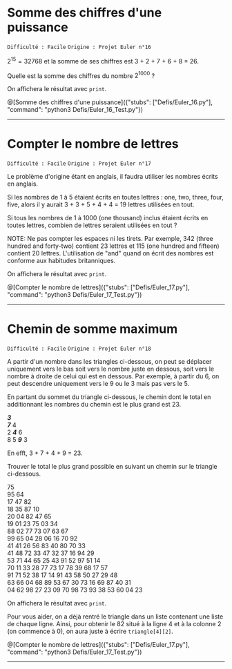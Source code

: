 # Somme des chiffres d'une puissance
`Difficulté : Facile`
`Origine : Projet Euler n°16`

$`2^{15} = 32768`$ et la somme de ses chiffres est 3 + 2 + 7 + 6 + 8 = 26.

Quelle est la somme des chiffres du nombre $`2^{1000}`$ ?

On affichera le résultat avec `print`.

@[Somme des chiffres d'une puissance]({"stubs": ["Defis/Euler_16.py"], "command": "python3 Defis/Euler_16_Test.py"})

---

# Compter le nombre de lettres
`Difficulté : Facile`
`Origine : Projet Euler n°17`

Le problème d'origine étant en anglais, il faudra utiliser les nombres écrits en anglais.

Si les nombres de 1 à 5 étaient écrits en toutes lettres : one, two, three, four, five, alors il y aurait 3 + 3 + 5 + 4 + 4 = 19 lettres utilisées en tout.

Si tous les nombres de 1 à 1000 (one thousand) inclus étaient écrits en toutes lettres, combien de lettres seraient utilisées en tout ?

NOTE: Ne pas compter les espaces ni les tirets. Par exemple, 342 (three hundred and forty-two) contient 23 lettres et 115 (one hundred and fifteen) contient 20 lettres. L'utilisation de "and" quand on écrit des nombres est conforme aux habitudes britanniques.

On affichera le résultat avec `print`.

@[Compter le nombre de lettres]({"stubs": ["Defis/Euler_17.py"], "command": "python3 Defis/Euler_17_Test.py"})

---

# Chemin de somme maximum
`Difficulté : Facile`
`Origine : Projet Euler n°18`

A partir d'un nombre dans les triangles ci-dessous, on peut se déplacer uniquement vers le bas soit vers le nombre juste en dessous, soit vers le nombre à droite de celui qui est en dessous. Par exemple, à partir du 6, on peut descendre uniquement vers le 9 ou le 3 mais pas vers le 5.

En partant du sommet du triangle ci-dessous, le chemin dont le total en additionnant les nombres du chemin est le plus grand est 23.

***3***  
***7*** 4  
2 ***4*** 6  
8 5 ***9*** 3  

En efft, 3 + 7 + 4 + 9 = 23.

Trouver le total le plus grand possible en suivant un chemin sur le triangle ci-dessous.

75  
95 64  
17 47 82  
18 35 87 10  
20 04 82 47 65  
19 01 23 75 03 34  
88 02 77 73 07 63 67  
99 65 04 28 06 16 70 92  
41 41 26 56 83 40 80 70 33  
41 48 72 33 47 32 37 16 94 29  
53 71 44 65 25 43 91 52 97 51 14  
70 11 33 28 77 73 17 78 39 68 17 57  
91 71 52 38 17 14 91 43 58 50 27 29 48  
63 66 04 68 89 53 67 30 73 16 69 87 40 31  
04 62 98 27 23 09 70 98 73 93 38 53 60 04 23  

On affichera le résultat avec `print`.

Pour vous aider, on a déjà rentré le triangle dans un liste contenant une liste de chaque ligne.
Ainsi, pour obtenir le 82 situé à la ligne 4 et à la colonne 2 (on commence à 0), on aura juste à écrire `triangle[4][2]`.

@[Compter le nombre de lettres]({"stubs": ["Defis/Euler_17.py"], "command": "python3 Defis/Euler_17_Test.py"})

---



